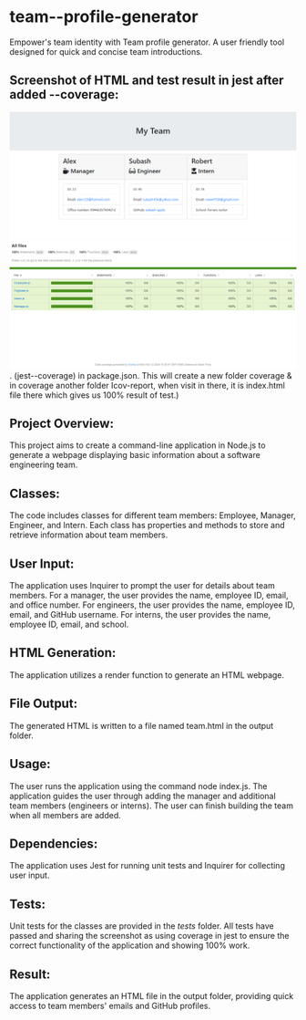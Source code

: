 # team--profile-generator
Empower's team identity with Team profile generator. A user friendly tool designed for quick and concise team introductions.

## Screenshot of HTML and test result in jest after added --coverage:
![alt text](team-gen.png)
![alt text](test-result.png). (jest--coverage) in package.json. This will create a new folder coverage & in coverage another folder Icov-report, when visit in there, it is index.html file there which gives us 100% result of test.)


## Project Overview:

This project aims to create a command-line application in Node.js to generate a webpage displaying basic information about a software engineering team.

## Classes:

The code includes classes for different team members: Employee, Manager, Engineer, and Intern.
Each class has properties and methods to store and retrieve information about team members.

## User Input:

The application uses Inquirer to prompt the user for details about team members.
For a manager, the user provides the name, employee ID, email, and office number.
For engineers, the user provides the name, employee ID, email, and GitHub username.
For interns, the user provides the name, employee ID, email, and school.

## HTML Generation:

The application utilizes a render function to generate an HTML webpage.

## File Output:
The generated HTML is written to a file named team.html in the output folder.

## Usage:

The user runs the application using the command node index.js.
The application guides the user through adding the manager and additional team members (engineers or interns).
The user can finish building the team when all members are added.

## Dependencies:

The application uses Jest for running unit tests and Inquirer for collecting user input.

## Tests:

Unit tests for the classes are provided in the _tests_ folder.
All tests have passed and sharing the screenshot as using coverage in jest to ensure the correct functionality of the application and showing 100% work.

## Result:

The application generates an HTML file in the output folder, providing quick access to team members' emails and GitHub profiles.